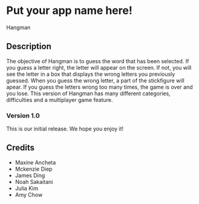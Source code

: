 
# Put your app name here!
Hangman
## Description
The objective of Hangman is to guess the word that has been selected. If you guess a letter right, the letter will appear on the screen. If not, you will see the letter in a box that displays the wrong letters you previously guessed. When you guess the wrong letter, a part of the stickfigure will apear. If you guess the letters wrong too many times, the game is over and you lose. This version of Hangman has many different categories, difficulties and a multiplayer game feature.
<!--
## FAQs

### Insert question here?
Insert answer here.

### Insert question here?
Insert answer here.

## Changelog

### Version 1.1

#### Bug fixes
 * Fixed thing
 * Fixed other thing

#### Changes
 * Added thing
 * Removed thing
 * Added a group of related things:
   * one
   * two
   * three
   * four
 * If you want to be fancy, you can use a...
   * + to indicate something added and a...
   * - to indicate something removed, just be careful with your markdown syntax!
     -->

### Version 1.0
This is our initial release. We hope you enjoy it!

## Credits
* Maxine Ancheta
* Mckenzie Diep
* James Ding 
* Noah Sakaitani
* Julia Kim
* Amy Chow
